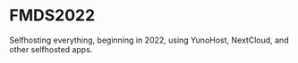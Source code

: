# FMDS2022
Selfhosting everything, beginning in 2022, using YunoHost, NextCloud, and other selfhosted apps.
